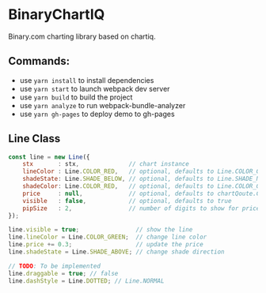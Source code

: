 # BinaryChartIQ

Binary.com charting library based on chartiq.

## Commands:
- use `yarn install` to install dependencies
- use `yarn start` to launch webpack dev server
- use `yarn build` to build the project
- use `yarn analyze` to run webpack-bundle-analyzer
- use `yarn gh-pages` to deploy demo to gh-pages

## Line Class
```js
const line = new Line({
    stx       : stx,              // chart instance
    lineColor : Line.COLOR_RED,   // optional, defaults to Line.COLOR_GREEN
    shadeState: Line.SHADE_BELOW, // optional, defaults to Line.SHADE_NONE
    shadeColor: Line.COLOR_RED,   // optional, defaults to Line.COLOR_GREEN
    price     : null,             // optional, defaults to chartQoute.Close
    visible   : false,            // optional, defaults to true   
    pipSize   : 2,                // number of digits to show for price
});

line.visible = true;                // show the line
line.lineColor = Line.COLOR_GREEN;  // change line color
line.price += 0.3;                  // update the price
line.shadeState = Line.SHADE_ABOVE; // change shade direction

// TODO: To be implemented
line.draggable = true; // false
line.dashStyle = Line.DOTTED; // Line.NORMAL
```
